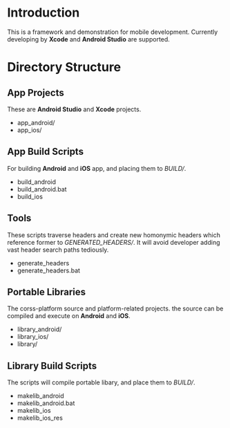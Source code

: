 # Introduction

This is a framework and demonstration for mobile development.
Currently developing by **Xcode** and **Android Studio** are supported.

# Directory Structure

## App Projects

These are **Android Studio** and **Xcode** projects.

- app_android/
- app_ios/

## App Build Scripts

For building **Android** and **iOS** app, and placing them to *BUILD/*.

- build_android
- build_android.bat
- build_ios

## Tools

These scripts traverse headers and create new homonymic headers
which reference former to *GENERATED_HEADERS/*.
It will avoid developer adding vast header search paths tediously.

- generate_headers
- generate_headers.bat

## Portable Libraries

The corss-platform source and platform-related projects.
the source can be compiled and execute on **Android** and **iOS**.

- library_android/
- library_ios/
- library/

## Library Build Scripts

The scripts will compile portable libary, and place them to *BUILD/*.

- makelib_android
- makelib_android.bat
- makelib_ios
- makelib_ios_res
